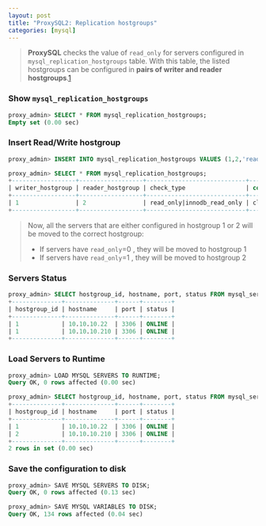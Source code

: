 ```yaml
---
layout: post
title: "ProxySQL2: Replication hostgroups"
categories: [mysql]
---
```

> **ProxySQL** checks the value of `read_only`  for servers configured in `mysql_replication_hostgroups` table. With this table, the listed hostgroups can be configured in **pairs of writer and reader hostgroups**.[1][1]

### Show `mysql_replication_hostgroups`

```sql
proxy_admin> SELECT * FROM mysql_replication_hostgroups;
Empty set (0.00 sec)
```

### Insert Read/Write hostgroup

```sql
proxy_admin> INSERT INTO mysql_replication_hostgroups VALUES (1,2,'read_only|innodb_read_only','cluster1');
```

```sql
proxy_admin> SELECT * FROM mysql_replication_hostgroups;
+------------------+------------------+----------------------------+----------+
| writer_hostgroup | reader_hostgroup | check_type                 | comment  |
+------------------+------------------+----------------------------+----------+
| 1                | 2                | read_only|innodb_read_only | cluster1 |
+------------------+------------------+----------------------------+----------+
```
> Now, all the servers that are either configured in hostgroup 1 or 2 will be moved to the correct hostgroup:
> * If servers have `read_only`=0 , they will be moved to hostgroup 1
> * If servers have `read_only`=1 , they will be moved to hostgroup 2

### Servers Status

```sql
proxy_admin> SELECT hostgroup_id, hostname, port, status FROM mysql_servers;
+--------------+--------------+------+--------+
| hostgroup_id | hostname     | port | status |
+--------------+--------------+------+--------+
| 1            | 10.10.10.22  | 3306 | ONLINE |
| 1            | 10.10.10.210 | 3306 | ONLINE |
+--------------+--------------+------+--------+
```
### Load Servers to Runtime

```sql
proxy_admin> LOAD MYSQL SERVERS TO RUNTIME;
Query OK, 0 rows affected (0.00 sec)

proxy_admin> SELECT hostgroup_id, hostname, port, status FROM mysql_servers;
+--------------+--------------+------+--------+
| hostgroup_id | hostname     | port | status |
+--------------+--------------+------+--------+
| 1            | 10.10.10.22  | 3306 | ONLINE |
| 2            | 10.10.10.210 | 3306 | ONLINE |
+--------------+--------------+------+--------+
2 rows in set (0.00 sec)
```

### Save the configuration to disk

```sql
proxy_admin> SAVE MYSQL SERVERS TO DISK;
Query OK, 0 rows affected (0.13 sec)

proxy_admin> SAVE MYSQL VARIABLES TO DISK;
Query OK, 134 rows affected (0.04 sec)
```

[1]: https://proxysql.com/documentation/ProxySQL-Configuration/ "ProxySQL-Configuration"
